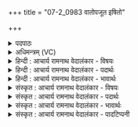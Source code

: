 +++
title = "07-2_0983 वातोपजूत इषितो"

+++
<details><summary>पदपाठः</summary>

वा꣡तो꣢꣯पजूतः। वा꣡त꣢꣯। उ꣣पजूतः। इषि꣢तः। व꣡शा꣢꣯न्। अ꣡नु꣢꣯। तृ꣣षु꣢। यत्। अ꣡न्ना꣢꣯। वे꣡वि꣢꣯षत्। वि꣡ति꣡ष्ठ꣢से। वि꣣। ति꣡ष्ठ꣢꣯से। आ। ते꣣। यतन्ते। रथ्यः꣢। य꣡था꣢꣯। पृ꣡थ꣢꣯क्। श꣡र्धा꣢꣯ꣳसि। अग्ने। अज꣡र꣢स्य। अ꣣। ज꣡र꣢꣯स्य। ध꣡क्ष꣢꣯तः। ९८३।
</details>

<details><summary>अधिमन्त्रम् (VC)</summary>

- अग्निः
- अरुणो वैतहव्यः
- जगती
- निषादः
</details>

<details><summary>हिन्दी : आचार्य रामनाथ वेदालंकार - विषयः</summary>

अगले मन्त्र में फिर वही विषय है।
</details>

<details><summary>हिन्दी : आचार्य रामनाथ वेदालंकार - पदार्थः</summary>

पदार्थान्वयभाषाः -  हे (अग्ने) भौतिक अग्नि ! (वातोपजूतः) वायु से कम्पित किया हुआ, (वशान् अनु) अभीष्ट वनस्पतियों को लक्ष्य करके (इषितः) प्रेरित हुआ तू (तृषु) तुरन्त (यत्) जब (अन्ना) अन्नों अर्थात् भक्ष्य वनस्पति आदियों में (वेविषत्) व्याप्त होता हुआ (वितिष्ठसे) इधर-उधर चञ्चल होता है, तब (अजरस्य) जीर्ण न होते हुए तथा (धक्षतः) जलाते हुए (ते) तुझ अग्नि के (शर्धांसि) ज्वालारूपी तेज (रथ्यः यथा) रथारोही योद्धाओं के समान (पृथक्) पृथक्-पृथक् दिशाओं में (आयतन्ते) उठते हैं ॥२॥ यहाँ उपमालङ्कार है ॥२॥
</details>

<details><summary>हिन्दी : आचार्य रामनाथ वेदालंकार - भावार्थः</summary>

भावार्थभाषाः -  जैसे रथारोही योद्धा लोग संग्राम में पृथक्-पृथक् विभिन्न दिशाओं में शत्रुओं पर प्रहार करते हैं,वैसे ही जंगलों को भस्म करने के लिए उद्यत अग्नि-ज्वालाएँ पृथक्-पृथक् विभिन्न दिशाओं में जलाने का कार्य करती हैं ॥२॥
</details>

<details><summary>संस्कृत : आचार्य रामनाथ वेदालंकार - विषयः</summary>

अथ पुनस्तमेव विषयमाह।
</details>

<details><summary>संस्कृत : आचार्य रामनाथ वेदालंकार - पदार्थः</summary>

पदार्थान्वयभाषाः -  हे (अग्ने) वह्ने ! (वातोपजूतः) वायुना उपकम्पितः (वशान् अनु) अभीष्टान् वनस्पतीन् अनुलक्ष्य। [वश कान्तौ।] (इषितः) प्रेरितः त्वम् (तृषु) क्षिप्रम् (यत्) यदा (अन्ना) अन्नानि, अदनीयानि वनस्पत्यादीनि (वेविषत्) व्याप्नुवन्। [विष्लृ व्याप्तौ, जुहोत्यादिः।] (वितिष्ठसे) इतस्ततः प्रचलसि, तदा (अजरस्य) अजीर्णस्य (धक्षतः) दहतः। [दह भस्मीकरणे, शतरि छान्दसं रूपम्।] (ते) तव (शर्धांसि) ज्वालारूपाणि तेजांसि (रथ्यः यथा) रथिनः इव, रथारोहिणो योद्धार इव। [रथशब्दात् ‘छन्दसीवनिपौ च वक्तव्यौ’ इति वार्त्तिकेन मत्वर्थे ई प्रत्ययः, ततः प्रथमाबहुवचने रूपम्।] (पृथक्) विभिन्नासु दिक्षु (आयतन्ते) उद्यच्छन्ति ॥२॥ अत्रोपमालङ्कारः ॥२॥
</details>

<details><summary>संस्कृत : आचार्य रामनाथ वेदालंकार - भावार्थः</summary>

भावार्थभाषाः -  यथा रथारोहिणो योद्धारः संग्रामे पृथक् पृथक् विभिन्नासु दिक्षु शत्रून् प्रहरन्ति तथैव वनानि भस्मीकर्तुमुद्यता अग्निज्वालाः पृथक् पृथग् विभिन्नासु दिक्षुदहन्ति ॥२॥
</details>

<details><summary>संस्कृत : आचार्य रामनाथ वेदालंकार - पादटिप्पनी</summary>

टिप्पणी:   १.ऋ० १०।९१।७,‘वातो॑पधूतः’,‘अ॒जरा॑णि॒ धक्ष॑तः’ इति पाठः।
</details>